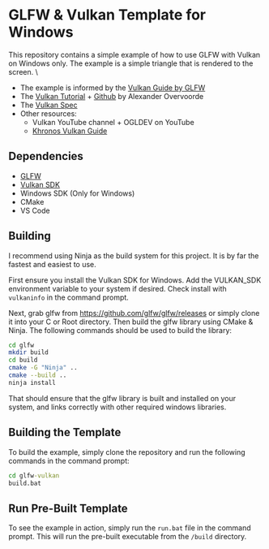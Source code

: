 # GLFW & Vulkan Template for Windows

This repository contains a simple example of how to use GLFW with Vulkan on Windows only. The example is a simple triangle that is rendered to the screen. \

- The example is informed by the [Vulkan Guide by GLFW](https://www.glfw.org/docs/3.3/vulkan_guide.html)
- The [Vulkan Tutorial](https://vulkan-tutorial.com/Overview) + [Github](https://github.com/Overv/VulkanTutorial/tree/main/code) by Alexander Overvoorde
- The [Vulkan Spec](https://registry.khronos.org/vulkan/specs/latest/pdf/vkspec.pdf)
- Other resources:
  - Vulkan YouTube channel + OGLDEV on YouTube
  - [Khronos Vulkan Guide](https://github.com/KhronosGroup/Vulkan-Guide)

## Dependencies

- [GLFW](https://www.glfw.org/)
- [Vulkan SDK](https://vulkan.lunarg.com/)
- Windows SDK (Only for Windows)
- CMake
- VS Code

## Building

I recommend using Ninja as the build system for this project. It is by far the fastest and easiest to use.

First ensure you install the Vulkan SDK for Windows. Add the VULKAN_SDK environment variable to your system if desired. Check install with `vulkaninfo` in the command prompt.

Next, grab glfw from https://github.com/glfw/glfw/releases or simply clone it into your C or Root directory. Then build the glfw library using CMake & Ninja. The following commands should be used to build the library:

```bash
cd glfw
mkdir build
cd build
cmake -G "Ninja" ..
cmake --build ..
ninja install
```

That should ensure that the glfw library is built and installed on your system, and links correctly with other required windows libraries.

## Building the Template

To build the example, simply clone the repository and run the following commands in the command prompt:

```cmd
cd glfw-vulkan
build.bat
```

## Run Pre-Built Template

To see the example in action, simply run the `run.bat` file in the command prompt. This will run the pre-built executable from the `/build` directory.
